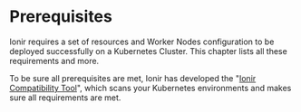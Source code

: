 # Prerequisites

Ionir requires a set of resources and Worker Nodes configuration to be deployed successfully on a Kubernetes Cluster. This chapter lists all these requirements and more.

To be sure all prerequisites are met, Ionir has developed the "[Ionir Compatibility Tool](../ionir-compatability-tool.md)", which scans your Kubernetes environments and makes sure all requirements are met.
